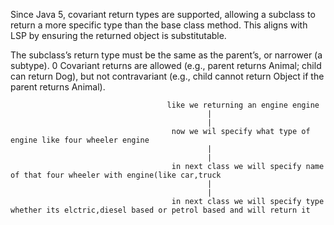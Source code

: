 Since Java 5, covariant return types are supported, allowing a subclass to return a more specific type than the base class method. This aligns with LSP by ensuring the returned object is substitutable.

The subclass’s return type must be the same as the parent’s, or narrower (a 
subtype). 
0 Covariant returns are allowed (e.g., parent returns Animal; child can return 
Dog), but not contravariant (e.g., child cannot return Object if the parent returns 
Animal).

                                       like we returning an engine engine
                                                |
                                                |
                                        now we wil specify what type of engine like four wheeler engine
                                                |
                                                |
                                        in next class we will specify name of that four wheeler with engine(like car,truck 
                                                |
                                                |
                                        in next class we will specify type whether its elctric,diesel based or petrol based and will return it 
                                                
